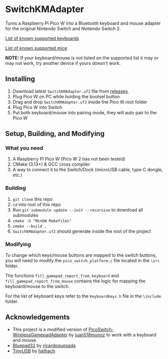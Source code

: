 # SwitchKMAdapter
Turns a Raspberry Pi Pico W into a Bluetooth keyboard and mouse adapter for the original Nintendo Switch and Nintendo Switch 2.

[List of known supported keyboards](https://bluepad32.readthedocs.io/en/latest/supported_keyboards/)

[List of known supported mice](https://bluepad32.readthedocs.io/en/latest/supported_mice/)

**NOTE:** If your keyboard/mouse is not listed on the supported list it may or may not work, try another device if yours doesn't work.

## Installing
1. Download latest `SwitchKMAdapter.uf2` file from [releases](https://github.com/Tejasarus/SwitchKMAdapter/releases).
2. Plug Pico W on PC while holding the bootsel button.
3. Drag and drop `SwitchKMAdapter.uf2` inside the Pico W root folder
4. Plug Pico W into Switch
5. Put both keyboard/mouse into pairing mode, they will auto pair to the Pico W

## Setup, Building, and Modifying
### What you need
1. A Raspberry Pi Pico W (Pico W 2 has not been tested)
2. CMake (3.13+) & GCC cross compiler
3. A way to connect it to the Switch/Dock (microUSB cable, type C dongle, etc.)

### Building
1. `git clone` this repo
2. `cd` into root of this repo
3. Run `git submodule update --init --recursive` to download all submodules
4. `cmake -G "MinGW Makefiles"`
5. `cmake --build .`
6. `SwitchKMAdapter.uf2` should generate inside the root of the project

### Modifying
To change which keys/mouse buttons are mapped to the switch buttons, you will need to modify the `pico_switch_platform.c` file located in the `\src` folder.

The functions `fill_gamepad_report_from_keyboard` and `fill_gamepad_report_from_mouse` contains the logic for mapping the keyboard/mouse to the switch.

For the list of keyboard keys refer to the `KeyboardKeys.h` file in the `\include` folder.

## Acknowledgements
- This project is a modified version of [PicoSwitch-WirelessGamepadAdapter](https://github.com/juan518munoz/PicoSwitch-WirelessGamepadAdapter) by [juan518munoz](https://github.com/juan518munoz) to work with a keyboard and mouse.
- [Bluepad32](https://github.com/ricardoquesada/bluepad32) by [ricardoquesada](https://github.com/ricardoquesada) 
- [TinyUSB](https://github.com/hathach/tinyusb) by [hathach](https://github.com/hathach)
